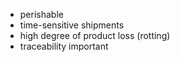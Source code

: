 - perishable
- time-sensitive shipments
- high degree of product loss (rotting)
- traceability important